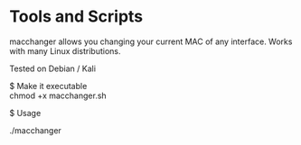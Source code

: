 # Tools and Scripts

macchanger allows you changing your current MAC of any interface.
Works with many Linux distributions.

Tested on Debian / Kali
 


$ Make it executable</br>
chmod +x macchanger.sh


$ Usage

./macchanger <INTERFACE> <NEW-MAC XX:XX:XX:XX:XX:XX>
